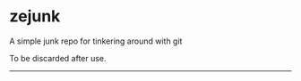 zejunk
======
 
A simple junk repo for tinkering around with git 

To be discarded after use.


---------------------------------------------------
